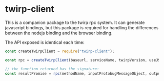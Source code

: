 # twirp-client

This is a companion package to the twirp rpc system. It can generate
javascript bindings, but this package is required for handling the differences
between the nodejs binding and the browser binding.

The API exposed is identical each time:

```javascript
const createTwirpClient = require("twirp-client");

const rpc = createTwirpClient(baseurl, serviceName, twirpVersion, useJSON, extraHeaders);

// the function returned has the signature:
const resultPromise = rpc(methodName, inputProtobugMessageObject, outputProtobufMessageClass);
```

